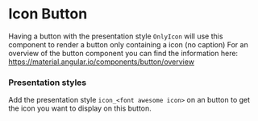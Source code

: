 # Icon Button
Having a button with the presentation style `OnlyIcon` will use this component to render a button only containing a icon (no caption)
For an overview of the button component you can find the information here: https://material.angular.io/components/button/overview

### Presentation styles
Add the presentation style `icon_<font awesome icon>` on an button to get the icon you want to display on this button. 

